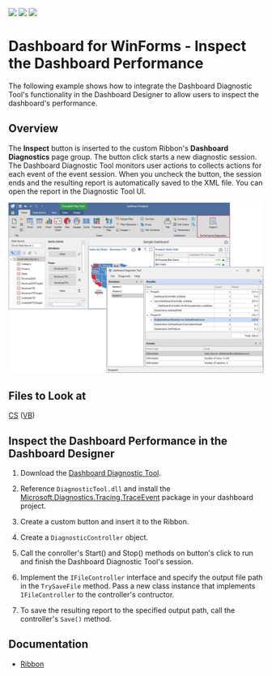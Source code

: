 <!-- default badges list -->
![](https://img.shields.io/endpoint?url=https://codecentral.devexpress.com/api/v1/VersionRange/486959800/22.1.2%2B)
[![](https://img.shields.io/badge/Open_in_DevExpress_Support_Center-FF7200?style=flat-square&logo=DevExpress&logoColor=white)](https://supportcenter.devexpress.com/ticket/details/T1085817)
[![](https://img.shields.io/badge/📖_How_to_use_DevExpress_Examples-e9f6fc?style=flat-square)](https://docs.devexpress.com/GeneralInformation/403183)
<!-- default badges end -->
# Dashboard for WinForms - Inspect the Dashboard Performance

The following example shows how to integrate the Dashboard Diagnostic Tool's functionality in the Dashboard Designer to allow users to inspect the dashboard's performance.

## Overview

The **Inspect** button is inserted to the custom Ribbon's **Dashboard Diagnostics** page group. The button click starts a new diagnostic session. The Dashboard Diagnostic Tool monitors user actions to collects actions for each event of the event session. When you uncheck the button, the session ends and the resulting report is automatically saved to the XML file. You can open the report in the Diagnostic Tool UI. 

![Dashboard Diagnostic Tool integrated to the Dashboard Designer](./images/dashboardMain.png)

## Files to Look at

[CS](./CS/DashboardDiagnostis/DesignerForm1.cs) ([VB](./VB/DashboardDiagnostis/DesignerForm1.vb))

## Inspect the Dashboard Performance in the Dashboard Designer

1. Download the [Dashboard Diagnostic Tool](https://github.com/DevExpress-Examples/bi-dashboard-diagnosic-tool). 

2. Reference `DiagnosticTool.dll` and install the [Microsoft.Diagnostics.Tracing.TraceEvent](https://www.nuget.org/packages/Microsoft.Diagnostics.Tracing.TraceEvent/) package in your dashboard project. 

3. Create a custom button and insert it to the Ribbon.

4. Create a `DiagnosticController` object. 

5. Call the conroller's Start() and Stop() methods on button's click to run and finish the Dashboard Diagnostic Tool's session.

6. Implement the `IFileController` interface and specify the output file path in the `TrySaveFile` method. Pass a new class instance that implements `IFileController` to the controller's contructor. 

7. To save the resulting report to the specified output path, call the controller's `Save()` method.

## Documentation

- [Ribbon](https://docs.devexpress.com/Dashboard/15732/winforms-dashboard/winforms-designer/ui-elements-and-customization/ui-elements/ribbon#configure-ribbon-at-runtime)
